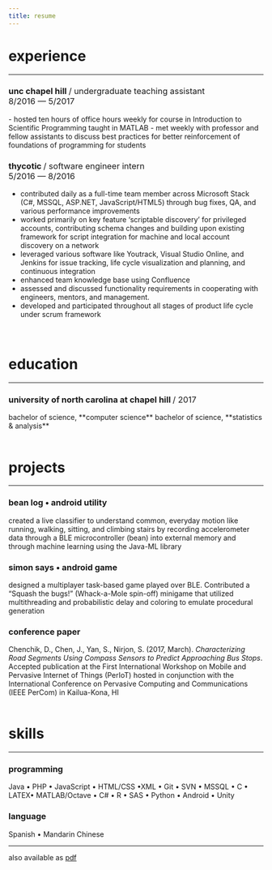 ```yaml
---
title: resume
---
```


# <i class="fa fa-wrench"></i> experience
---
<h3>unc chapel hill <span style="font-weight:normal">/ undergraduate teaching assistant</span><br><span style="font-weight:normal">8/2016 — 5/2017</span></h3>
- hosted ten hours of office hours weekly for course in Introduction to Scientific Programming taught in MATLAB
- met weekly with professor and fellow assistants to discuss best practices for better reinforcement of foundations of programming for students  


<h3>thycotic <span style="font-weight:normal">/ software engineer intern</span><br><span style="font-weight:normal">5/2016 — 8/2016</span></h3>

- contributed daily as a full-time team member across Microsoft Stack (C#,
MSSQL, ASP.NET, JavaScript/HTML5) through bug fixes, QA, and various
performance improvements
- worked primarily on key feature ‘scriptable discovery’ for privileged accounts,
contributing schema changes and building upon existing framework for script
integration for machine and local account discovery on a network
- leveraged various software like Youtrack, Visual Studio Online, and Jenkins for
issue tracking, life cycle visualization and planning, and continuous integration
- enhanced team knowledge base using Confluence
- assessed and discussed functionality requirements in cooperating with
engineers, mentors, and management.
- developed and participated throughout all stages of product life cycle under
scrum framework  
<br><br>

# <i class="fa fa-graduation-cap"></i> education

---
<h3>university of north carolina at chapel hill <span style="font-weight:normal">/ 2017</span></h3>
bachelor of science, **computer science**  
bachelor of science, **statistics & analysis**
<br><br>

# <i class="fa fa-code"></i> projects
---
### bean log • android utility
created a live classifier to understand common, everyday motion like running,
walking, sitting, and climbing stairs by recording accelerometer data through a BLE
microcontroller (bean) into external memory and through machine learning using the
Java-ML library

### simon says • android game
designed a multiplayer task-based game played over BLE. Contributed a “Squash the
bugs!” (Whack-a-Mole spin-off) minigame that utilized multithreading and
probabilistic delay and coloring to emulate procedural generation

### conference paper
Chenchik, D., Chen, J., Yan, S., Nirjon, S. (2017, March). *Characterizing Road
Segments Using Compass Sensors to Predict Approaching Bus Stops*. Accepted
publication at the First International Workshop on Mobile and Pervasive Internet of
Things (PerIoT) hosted in conjunction with the International Conference on
Pervasive Computing and Communications (IEEE PerCom) in Kailua-Kona, HI
<br><br>

# <i class="fa fa-terminal"></i> skills
---
### programming
Java • PHP • JavaScript • HTML/CSS •XML • Git • SVN • MSSQL • C • LATEX• MATLAB/Octave • C# • R • SAS • Python • Android • Unity

### language
Spanish • Mandarin Chinese

---

also available as <a href="/resume.pdf" target="_blank">pdf</a>
